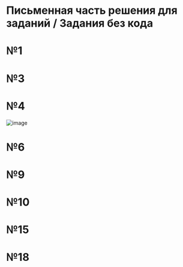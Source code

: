 # Письменная часть решения для заданий / Задания без кода
# №1
# №3
# №4
![image](https://github.com/user-attachments/assets/9c2e9590-9868-4b40-9c82-3324f46492ee)
# №6
# №9
# №10
# №15

# №18
